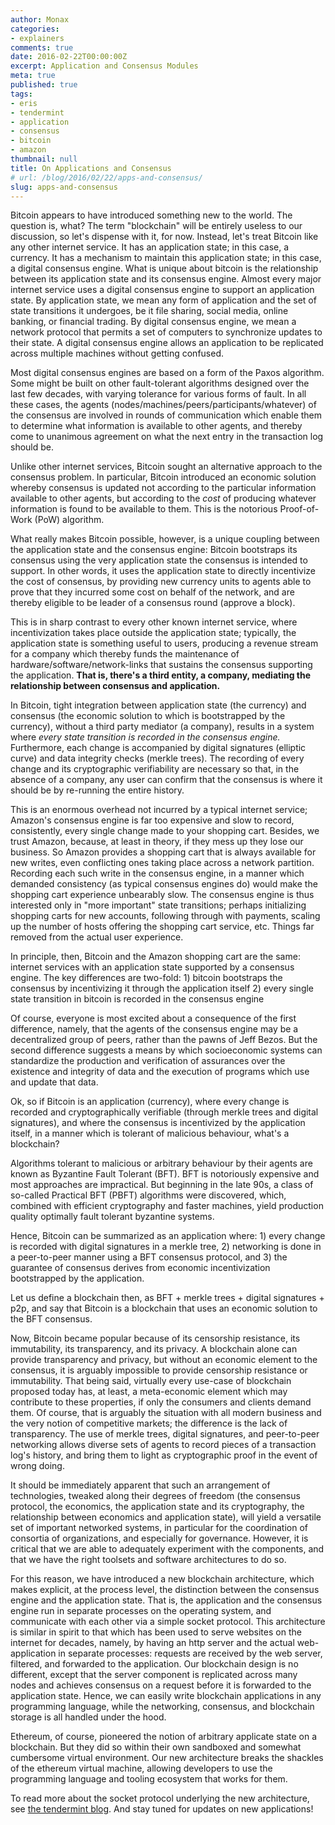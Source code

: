 ```yaml
---
author: Monax
categories:
- explainers
comments: true
date: 2016-02-22T00:00:00Z
excerpt: Application and Consensus Modules
meta: true
published: true
tags:
- eris
- tendermint
- application
- consensus
- bitcoin
- amazon
thumbnail: null
title: On Applications and Consensus
# url: /blog/2016/02/22/apps-and-consensus/
slug: apps-and-consensus
---
```


Bitcoin appears to have introduced something new to the world. The question is, what? The term "blockchain" will be entirely useless to our discussion, so let's dispense with it, for now. Instead, let's treat Bitcoin like any other internet service. It has an application state; in this case, a currency. It has a mechanism to maintain this application state; in this case, a digital consensus engine. What is unique about bitcoin is the relationship between its application state and its consensus engine.
Almost every major internet service uses a digital consensus engine to support an application state. By application state, we mean any form of application and the set of state transitions it undergoes, be it file sharing, social media, online banking, or financial trading. By digital consensus engine, we mean a network protocol that permits a set of computers to synchronize updates to their state. A digital consensus engine allows an application to be replicated across multiple machines without getting confused.

Most digital consensus engines are based on a form of the Paxos algorithm. Some might be built on other fault-tolerant algorithms designed over the last few decades, with varying tolerance for various forms of fault. In all these cases, the agents (nodes/machines/peers/participants/whatever) of the consensus are involved in rounds of communication which enable them to determine what information is available to other agents, and thereby come to unanimous agreement on what the next entry in the transaction log should be.

Unlike other internet services, Bitcoin sought an alternative approach to the consensus problem. In particular, Bitcoin introduced an economic solution whereby consensus is updated not according to the particular information available to other agents, but according to the *cost* of producing whatever information is found to be available to them. This is the notorious Proof-of-Work (PoW) algorithm.

What really makes Bitcoin possible, however, is a unique coupling between the application state and the consensus engine: Bitcoin bootstraps its consensus using the very application state the consensus is intended to support. In other words, it uses the application state to directly incentivize the cost of consensus, by providing new currency units to agents able to prove that they incurred some cost on behalf of the network, and are thereby eligible to be leader of a consensus round (approve a block).

This is in sharp contrast to every other known internet service, where incentivization takes place outside the application state; typically, the application state is something useful to users, producing a revenue stream for a company which thereby funds the maintenance of hardware/software/network-links that sustains the consensus supporting the application. **That is, there's a third entity, a company, mediating the relationship between consensus and application.**

In Bitcoin, tight integration between application state (the currency) and consensus (the economic solution to which is bootstrapped by the currency), without a third party mediator (a company), results in a system where *every state transition is recorded in the consensus engine.* Furthermore, each change is accompanied by digital signatures (elliptic curve) and data integrity checks (merkle trees). The recording of every change and its cryptographic verifiability are necessary so that, in the absence of a company, any user can confirm that the consensus is where it should be by re-running the entire history.

This is an enormous overhead not incurred by a typical internet service; Amazon's consensus engine is far too expensive and slow to record, consistently, every single change made to your shopping cart. Besides, we trust Amazon, because, at least in theory, if they mess up they lose our business.
So Amazon provides a shopping cart that is always available for new writes, even conflicting ones taking place across a network partition. Recording each such write in the consensus engine, in a manner which demanded consistency (as typical consensus engines do) would make the shopping cart experience unbearably slow. The consensus engine is thus interested only in "more important" state transitions; perhaps initializing shopping carts for new accounts, following through with payments, scaling up the number of hosts offering the shopping cart service, etc. Things far removed from the actual user experience.

In principle, then, Bitcoin and the Amazon shopping cart are the same: internet services with an application state supported by a consensus engine.
The key differences are two-fold:
    1) bitcoin bootstraps the consensus by incentivizing it through the application itself
    2) every single state transition in bitcoin is recorded in the consensus engine

Of course, everyone is most excited about a consequence of the first difference, namely, that the agents of the consensus engine may be a decentralized group of peers, rather than the pawns of Jeff Bezos. But the second difference suggests a means by which socioeconomic systems can standardize
the production and verification of assurances over the existence and integrity of data and the execution of programs which use and update that data.

Ok, so if Bitcoin is an application (currency), where every change is recorded and cryptographically verifiable (through merkle trees and digital signatures), and where the consensus is incentivized by the application itself, in a manner which is tolerant of malicious behaviour, what's a blockchain?

Algorithms tolerant to malicious or arbitrary behaviour by their agents are known as Byzantine Fault Tolerant (BFT). BFT is notoriously expensive and most approaches are impractical.  But beginning in the late 90s, a class of so-called Practical BFT (PBFT) algorithms were discovered, which, combined with efficient cryptography and faster machines, yield production quality optimally fault tolerant byzantine systems.

Hence, Bitcoin can be summarized as an application where: 1) every change is recorded with digital signatures in a merkle tree, 2) networking is done in a peer-to-peer manner using a BFT consensus protocol, and 3) the guarantee of consensus derives from economic incentivization bootstrapped by the application.

Let us define a blockchain then, as BFT + merkle trees + digital signatures + p2p, and say that Bitcoin is a blockchain that uses an economic solution to the BFT consensus.

Now, Bitcoin became popular because of its censorship resistance, its immutability, its transparency, and its privacy. A blockchain alone can provide transparency and privacy, but without an economic element to the consensus, it is arguably impossible to provide censorship resistance or immutability. That being said, virtually every use-case of blockchain proposed today has, at least,  a meta-economic element which may contribute to these properties, if only the consumers and clients demand them. Of course, that is arguably the situation with all modern business and the very notion of competitive markets; the difference is the lack of transparency. The use of merkle trees, digital signatures, and peer-to-peer networking allows diverse sets of agents to record pieces of a transaction log's history, and bring them to light as cryptographic proof in the event of wrong doing.

It should be immediately apparent that such an arrangement of technologies, tweaked along their degrees of freedom (the consensus protocol, the economics, the application state and its cryptography, the relationship between economics and application state), will yield a versatile set of important networked systems, in particular for the coordination of consortia of organizations, and especially for governance. However, it is critical that we are able to adequately experiment with the components, and that we have the right toolsets and software architectures to do so.

For this reason, we have introduced a new blockchain architecture, which makes explicit, at the process level, the distinction between the consensus engine and the application state. That is, the application and the consensus engine run in separate processes on the operating system, and communicate with each other via a simple socket protocol. This architecture is similar in spirit to that which has been used to serve websites on the internet for decades, namely, by having an http server and the actual web-application in separate processes: requests are received by the web server, filtered, and forwarded to the application. Our blockchain design is no different, except that the server component is replicated across many nodes and achieves consensus on a request before it is forwarded to the application state. Hence, we can easily write blockchain applications in any programming language, while the networking, consensus, and blockchain storage is all handled under the hood.

Ethereum, of course, pioneered the notion of arbitrary applicate state on a blockchain. But they did so within their own sandboxed and somewhat cumbersome virtual environment. Our new architecture breaks the shackles of the ethereum virtual machine, allowing developers to use the programming language and tooling ecosystem that works for them.

To read more about the socket protocol underlying the new architecture, see [the tendermint blog](http://tendermint.com/posts/tendermint-socket-protocol/). And stay tuned for updates on new applications!
